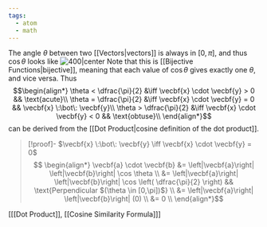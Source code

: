 ```yaml
---
tags:
  - atom
  - math
---
```

The angle $\theta$ between two [[Vectors|vectors]] is always in $[0,\pi]$, and thus $\cos \theta$ looks like
![400|center](cosine-quadrants-12.excalidraw)
Note that this is [[Bijective Functions|bijective]], meaning that each value of $\cos\theta$ gives exactly one $\theta$, and vice versa. Thus
$$\begin{align*}
	\theta < \dfrac{\pi}{2} &\iff \vecbf{x} \cdot \vecbf{y} > 0 && \text{acute}\\
	\theta = \dfrac{\pi}{2} &\iff \vecbf{x} \cdot \vecbf{y} = 0 && \vecbf{x} \:\bot\: \vecbf{y}\\
	\theta > \dfrac{\pi}{2} &\iff \vecbf{x} \cdot \vecbf{y} < 0 && \text{obtuse}\\
\end{align*}$$
can be derived from the [[Dot Product|cosine definition of the dot product]].

> [!proof]- $\vecbf{x} \:\bot\: \vecbf{y} \iff \vecbf{x} \cdot \vecbf{y} = 0$
> $$ \begin{align*}
> 	\vecbf{a} \cdot \vecbf{b} &= \left|\vecbf{a}\right| \left|\vecbf{b}\right| \cos \theta \\
> 	&= \left|\vecbf{a}\right| \left|\vecbf{b}\right| \cos \left( \dfrac{\pi}{2} \right) && \text{Perpendicular $(\theta \in [0,\pi])$} \\
> 	&= \left|\vecbf{a}\right| \left|\vecbf{b}\right| (0) \\
> 	&= 0 \\
> \end{align*}$$

\[[[Dot Product]], [[Cosine Similarity Formula]]\]